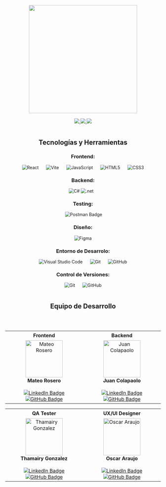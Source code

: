 <div align='center'>
	<img width="350" src="https://github.com/user-attachments/assets/5e1b1ae4-5de1-4b30-9043-a8931fa54765"
</div>

<br>
<br>

<div align='center'>
  <a href="https://justina-io-front.vercel.app/" target="_blank">
    <img  src="https://img.shields.io/badge/DEPLOY_FRONT-5A4FCF?style=for-the-badge&logo=vercel&logoColor=white"/>
  </a>
  <a href="https://www.figma.com/design/hgOwiiVMBqC5zQyLDoNiko/justina.io_NC%2FH1-01-n?node-id=0-1&t=YxUPFtoJaKh8C6eF-1" target="_blank">
    <img  src="https://img.shields.io/badge/VER_DISE%C3%91O-5A4FCF?style=for-the-badge&logo=figma&logoColor=white"/>
  </a>
  <a href="http://justinaapi.somee.com/swagger/index.html" target="_blank">
    <img  src="https://img.shields.io/badge/DEPLOY_BACK-5A4FCF?style=for-the-badge&logo=dotnet&logoColor=white"/>
  </a>
</div>

<br>

## Tecnologías y Herramientas </b>

<h3 align="center"><strong>Frontend:</strong></h3>

<div align="center">
  <img src="https://img.shields.io/badge/react-%2320232a.svg?style=for-the-badge&logo=react&logoColor=%2361DAFB" alt="React" style="margin: 0 10px;">
  <img src="https://img.shields.io/badge/vite-%23646CFF.svg?style=for-the-badge&logo=vite&logoColor=white" alt="Vite" style="margin: 0 10px;">
  <img src="https://img.shields.io/badge/javascript-%23223399.svg?style=for-the-badge&logo=javascript&logoColor=%ff22ff" alt="JavaScript" style="margin: 0 10px;">
  <img src="https://img.shields.io/badge/html5-%23E34F26.svg?style=for-the-badge&logo=html5&logoColor=white" alt="HTML5" style="margin: 0 10px;">
  <img src="https://img.shields.io/badge/css3-%231572B6.svg?style=for-the-badge&logo=css3&logoColor=white" alt="CSS3" style="margin: 0 10px;">
</div>

<h3 align="center"><strong>Backend:</strong></h3>

<div align="center">

<img src='https://img.shields.io/badge/C%23-239120?style=for-the-badge&logo=csharp&logoColor=white' alt='C#'>
<img src='https://img.shields.io/badge/.NET-5C2D91?style=for-the-badge&logo=.net&logoColor=white' alt='.net'>
<img src='https://img.shields.io/badge/Entity%20Framework-5C2D91?style=for-the-badge&logo=.net&logoColor=white' alt=''>
<img src='https://img.shields.io/badge/Microsoft%20SQL%20Server-CC2927?style=for-the-badge&logo=microsoft%20sql%20server&logoColor=white' alt=''>
<img src='https://img.shields.io/badge/-Swagger-%23Clojure?style=for-the-badge&logo=swagger&logoColor=white' alt=''>

</div>

<h3 align="center"><strong>Testing:</strong></h3>
<div align="center">
	<img src='https://img.shields.io/badge/-Swagger-%23Clojure?style=for-the-badge&logo=swagger&logoColor=white' alt=''>
	<img src="https://img.shields.io/badge/-Postman-%23F24E1E.svg?style=for-the-badge&logo=postman&logoColor=white" alt="Postman Badge">
</div>

<h3 align="center"><strong>Diseño:</strong></h3>

<div align="center">
  <img src="https://img.shields.io/badge/figma-%23F24E1E.svg?style=for-the-badge&logo=figma&logoColor=white" alt="Figma" style="margin: 0 10px;">
</div>

<h3 align="center"><strong>Entorno de Desarrolo:</strong></h3>

<div align="center">
  <img src="https://img.shields.io/badge/Visual%20Studio%20Code-0078d7.svg?style=for-the-badge&logo=visual-studio-code&logoColor=white" alt="Visual Studio Code" style="margin: 0 10px;">
  <img src="https://img.shields.io/badge/git-%23F05033.svg?style=for-the-badge&logo=git&logoColor=white" alt="Git" style="margin: 0 10px;">
  <img src="https://img.shields.io/badge/github-%23121011.svg?style=for-the-badge&logo=github&logoColor=white" alt="GitHub" style="margin: 0 10px;">
</div>

<h3 align="center"><strong>Control de Versiones:</strong></h3>

<div align="center">
  <img src="https://img.shields.io/badge/git-%23F05033.svg?style=for-the-badge&logo=git&logoColor=white" alt="Git" style="margin: 0 10px;">
  <img src="https://img.shields.io/badge/github-%23121011.svg?style=for-the-badge&logo=github&logoColor=white" alt="GitHub" style="margin: 0 10px;">
</div>

<br>

##  Equipo de Desarrollo</b>
<br>
<br>

<table>
  <tr>
    <th>Frontend</th>
    <th>Backend</th>
  </tr>
  <tr>
    <td align="center">
      <div align="center">
	<img src="https://avatars.githubusercontent.com/u/72477825?v=4" width="120" alt="Mateo Rosero"/>    
      </div>
      <b>Mateo Rosero</b>
      <br>
      <br>
      <a href="https://www.linkedin.com/in/mateok13/" target="_blank">
        <img src="https://img.shields.io/badge/LinkedIn-0077B5?style=for-the-badge&logo=linkedin&logoColor=white" alt="LinkedIn Badge">
      </a>
      <a href="https://github.com/mateok13" target="_blank">
        <img src="https://img.shields.io/badge/GitHub-181717?style=for-the-badge&logo=github&logoColor=white" alt="GitHub Badge">
      </a>
    </td>
    <td align="center">
      <div align="center">
	<img src="https://avatars.githubusercontent.com/u/145474462?v=4" width="120" alt="Juan Colapaolo"/>    
      </div>
      <b>Juan Colapaolo</b>
      <br>
      <br>
      <a href="https://www.linkedin.com/in/juan-ignacio-colapaolo/" target="_blank">
        <img src="https://img.shields.io/badge/LinkedIn-0077B5?style=for-the-badge&logo=linkedin&logoColor=white" alt="LinkedIn Badge">
      </a>
      <a href="https://github.com/jigcolapaolo" target="_blank">
        <img src="https://img.shields.io/badge/GitHub-181717?style=for-the-badge&logo=github&logoColor=white" alt="GitHub Badge">
      </a>
    </td>
  </tr>
</table>
<table>
  <tr>
    <th>QA Tester</th>
    <th>UX/UI Designer</th>
  </tr>
  <tr>
    <td align="center">
      <div align="center">
	<img src="https://avatars.githubusercontent.com/u/130188881?v=4" width="120" alt="Thamairy Gonzalez"/>    
      </div>
      <b>Thamairy Gonzalez</b>
      <br>
      <br>
      <a href="https://www.linkedin.com/in/thamairy-gonzalez/" target="_blank">
        <img src="https://img.shields.io/badge/LinkedIn-0077B5?style=for-the-badge&logo=linkedin&logoColor=white" alt="LinkedIn Badge">
      </a>
      <a href="https://github.com/ThamairyGonzalez" target="_blank">
        <img src="https://img.shields.io/badge/GitHub-181717?style=for-the-badge&logo=github&logoColor=white" alt="GitHub Badge">
      </a>
    </td>
    <td align="center">
      <div align="center">
	<img src="https://github.com/user-attachments/assets/391e0265-d831-45e1-86f5-124813bb4390" width="120" alt="Oscar Araujo"/>    
      </div>
      <b>Oscar Araujo</b>
      <br>
      <br>
      <a href="https://www.linkedin.com/in/oscar-araujogarcia/" target="_blank">
        <img src="https://img.shields.io/badge/LinkedIn-0077B5?style=for-the-badge&logo=linkedin&logoColor=white" alt="LinkedIn Badge">
      </a>
      <a href="https://github.com/OskrAraujo" target="_blank">
        <img src="https://img.shields.io/badge/GitHub-181717?style=for-the-badge&logo=github&logoColor=white" alt="GitHub Badge">
      </a>
    </td>
  </tr>
</table>
